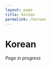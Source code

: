 ```yaml
---
layout: page
title: korean
permalink: /korean
---
```


<h1>Korean</h1>

<i>Page in progress</i>

<style>
  .wrapper {
    max-width: 58em;
  }
</style>